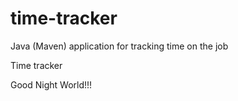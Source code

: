 # time-tracker
Java (Maven) application for tracking time on the job

Time tracker

Good Night World!!!
